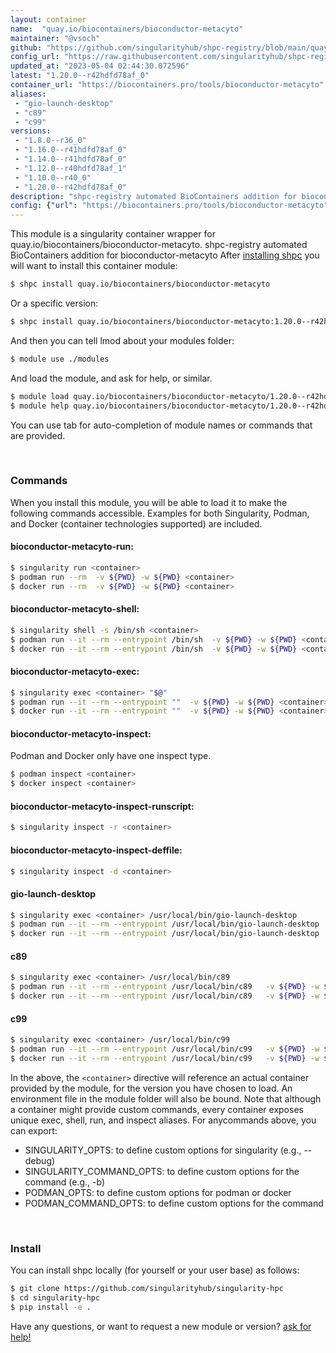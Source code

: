 ```yaml
---
layout: container
name:  "quay.io/biocontainers/bioconductor-metacyto"
maintainer: "@vsoch"
github: "https://github.com/singularityhub/shpc-registry/blob/main/quay.io/biocontainers/bioconductor-metacyto/container.yaml"
config_url: "https://raw.githubusercontent.com/singularityhub/shpc-registry/main/quay.io/biocontainers/bioconductor-metacyto/container.yaml"
updated_at: "2023-05-04 02:44:30.072596"
latest: "1.20.0--r42hdfd78af_0"
container_url: "https://biocontainers.pro/tools/bioconductor-metacyto"
aliases:
 - "gio-launch-desktop"
 - "c89"
 - "c99"
versions:
 - "1.8.0--r36_0"
 - "1.16.0--r41hdfd78af_0"
 - "1.14.0--r41hdfd78af_0"
 - "1.12.0--r40hdfd78af_1"
 - "1.10.0--r40_0"
 - "1.20.0--r42hdfd78af_0"
description: "shpc-registry automated BioContainers addition for bioconductor-metacyto"
config: {"url": "https://biocontainers.pro/tools/bioconductor-metacyto", "maintainer": "@vsoch", "description": "shpc-registry automated BioContainers addition for bioconductor-metacyto", "latest": {"1.20.0--r42hdfd78af_0": "sha256:82956e9ec8289b10083d1ba459259ea67bbd4c2f2d166753f19073e3c59ade41"}, "tags": {"1.8.0--r36_0": "sha256:aff4ed91eef880629b31d6f99b10ba8bc3c610a8183e314b5e117e2f52c28dc6", "1.16.0--r41hdfd78af_0": "sha256:268c59d125ce01e10f7f213a93be5d6935e15b5864453566fbed69eb99c5f6d2", "1.14.0--r41hdfd78af_0": "sha256:586aa89f9adc08b7bc86291481a734accdb6d59878dab7d5b9e8b22997c96079", "1.12.0--r40hdfd78af_1": "sha256:d6a4693b44292a1fbc409e497e9cd6874ae6490fc2d01007fc0326745fbffae3", "1.10.0--r40_0": "sha256:9916341d63c014b52217278e53299a22d4eb11ed51db37c17b3a541970e48d12", "1.20.0--r42hdfd78af_0": "sha256:82956e9ec8289b10083d1ba459259ea67bbd4c2f2d166753f19073e3c59ade41"}, "docker": "quay.io/biocontainers/bioconductor-metacyto", "aliases": {"gio-launch-desktop": "/usr/local/bin/gio-launch-desktop", "c89": "/usr/local/bin/c89", "c99": "/usr/local/bin/c99"}}
---
```


This module is a singularity container wrapper for quay.io/biocontainers/bioconductor-metacyto.
shpc-registry automated BioContainers addition for bioconductor-metacyto
After [installing shpc](#install) you will want to install this container module:


```bash
$ shpc install quay.io/biocontainers/bioconductor-metacyto
```

Or a specific version:

```bash
$ shpc install quay.io/biocontainers/bioconductor-metacyto:1.20.0--r42hdfd78af_0
```

And then you can tell lmod about your modules folder:

```bash
$ module use ./modules
```

And load the module, and ask for help, or similar.

```bash
$ module load quay.io/biocontainers/bioconductor-metacyto/1.20.0--r42hdfd78af_0
$ module help quay.io/biocontainers/bioconductor-metacyto/1.20.0--r42hdfd78af_0
```

You can use tab for auto-completion of module names or commands that are provided.

<br>

### Commands

When you install this module, you will be able to load it to make the following commands accessible.
Examples for both Singularity, Podman, and Docker (container technologies supported) are included.

#### bioconductor-metacyto-run:

```bash
$ singularity run <container>
$ podman run --rm  -v ${PWD} -w ${PWD} <container>
$ docker run --rm  -v ${PWD} -w ${PWD} <container>
```

#### bioconductor-metacyto-shell:

```bash
$ singularity shell -s /bin/sh <container>
$ podman run --it --rm --entrypoint /bin/sh  -v ${PWD} -w ${PWD} <container>
$ docker run --it --rm --entrypoint /bin/sh  -v ${PWD} -w ${PWD} <container>
```

#### bioconductor-metacyto-exec:

```bash
$ singularity exec <container> "$@"
$ podman run --it --rm --entrypoint ""  -v ${PWD} -w ${PWD} <container> "$@"
$ docker run --it --rm --entrypoint ""  -v ${PWD} -w ${PWD} <container> "$@"
```

#### bioconductor-metacyto-inspect:

Podman and Docker only have one inspect type.

```bash
$ podman inspect <container>
$ docker inspect <container>
```

#### bioconductor-metacyto-inspect-runscript:

```bash
$ singularity inspect -r <container>
```

#### bioconductor-metacyto-inspect-deffile:

```bash
$ singularity inspect -d <container>
```


#### gio-launch-desktop

```bash
$ singularity exec <container> /usr/local/bin/gio-launch-desktop
$ podman run --it --rm --entrypoint /usr/local/bin/gio-launch-desktop   -v ${PWD} -w ${PWD} <container> -c " $@"
$ docker run --it --rm --entrypoint /usr/local/bin/gio-launch-desktop   -v ${PWD} -w ${PWD} <container> -c " $@"
```


#### c89

```bash
$ singularity exec <container> /usr/local/bin/c89
$ podman run --it --rm --entrypoint /usr/local/bin/c89   -v ${PWD} -w ${PWD} <container> -c " $@"
$ docker run --it --rm --entrypoint /usr/local/bin/c89   -v ${PWD} -w ${PWD} <container> -c " $@"
```


#### c99

```bash
$ singularity exec <container> /usr/local/bin/c99
$ podman run --it --rm --entrypoint /usr/local/bin/c99   -v ${PWD} -w ${PWD} <container> -c " $@"
$ docker run --it --rm --entrypoint /usr/local/bin/c99   -v ${PWD} -w ${PWD} <container> -c " $@"
```



In the above, the `<container>` directive will reference an actual container provided
by the module, for the version you have chosen to load. An environment file in the
module folder will also be bound. Note that although a container
might provide custom commands, every container exposes unique exec, shell, run, and
inspect aliases. For anycommands above, you can export:

 - SINGULARITY_OPTS: to define custom options for singularity (e.g., --debug)
 - SINGULARITY_COMMAND_OPTS: to define custom options for the command (e.g., -b)
 - PODMAN_OPTS: to define custom options for podman or docker
 - PODMAN_COMMAND_OPTS: to define custom options for the command

<br>

### Install

You can install shpc locally (for yourself or your user base) as follows:

```bash
$ git clone https://github.com/singularityhub/singularity-hpc
$ cd singularity-hpc
$ pip install -e .
```

Have any questions, or want to request a new module or version? [ask for help!](https://github.com/singularityhub/singularity-hpc/issues)